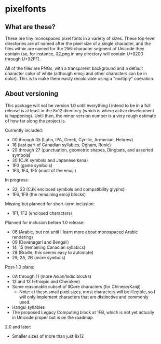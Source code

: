 # pixelfonts

## What are these?

These are tiny monospaced pixel fonts in a variety of sizes. These top-level directories are all named after the pixel size of a single character, and the files within are named for the 256-character segment of Unicode they contain (so, for instance, 02.png in any directory will contain U+0200 through U+02FF).

All of the files are PNGs, with a transparent background and a default character color of white (although emoji and other characters can be in color). This is to make them easily recolorable using a "multiply" operation.

## About versioning

This package will not be version 1.0 until everything I intend to be in a full release is at least in the 8x12 directory (which is where active development is happening). Until then, the minor version number is a very rough estimate of how far along the project is.

Currently included:
* 00 through 05 (Latin, IPA, Greek, Cyrillic, Armenian, Hebrew)
* 16 (last part of Canadian syllabics, Ogham, Runic)
* 20 through 27 (punctuation, geometric shapes, Dingbats, and assorted symbols)
* 30 (CJK symbols and Japanese kana)
* 1F0 (game symbols)
* 1F3, 1F4, 1F5 (most of the emoji)

In progress:
* 32, 33 (CJK enclosed symbols and compatibility glyphs)
* 1F6, 1F9 (the remaining emoji blocks)

Missing but planned for short-term inclusion:
* 1F1, 1F2 (enclosed characters)

Planned for inclusion before 1.0 release:
* 06 (Arabic, but not until I learn more about monospaced Arabic rendering)
* 09 (Devanagari and Bengali)
* 14, 15 (remaining Canadian syllabics)
* 28 (Braille; this seems easy to automate)
* 29, 2A, 2B (more symbols)

Post-1.0 plans:
* 0A through 11 (more Asian/Indic blocks)
* 12 and 13 (Ethiopic and Cherokee)
* Some reasonable subset of IICore characters (for Chinese/Kanji)
  * Note: at these small pixel sizes, most characters will be illegible, so I will only implement characters that are distinctive and commonly used.
* Hangul syllables
* The proposed Legacy Computing block at 1FB, which is not yet actually in Unicode proper but is on the roadmap

2.0 and later:
* Smaller sizes of more than just 8x12
